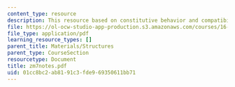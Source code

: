 ```yaml
---
content_type: resource
description: This resource based on constitutive behavior and compatibility.
file: https://ol-ocw-studio-app-production.s3.amazonaws.com/courses/16-01-unified-engineering-i-ii-iii-iv-fall-2005-spring-2006/01cc8bc2ab8191c3fde969350611bb71_zm7notes.pdf
file_type: application/pdf
learning_resource_types: []
parent_title: Materials/Structures
parent_type: CourseSection
resourcetype: Document
title: zm7notes.pdf
uid: 01cc8bc2-ab81-91c3-fde9-69350611bb71
---
```

